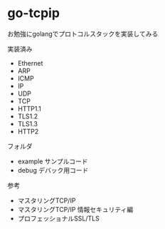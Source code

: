# go-tcpip

お勉強にgolangでプロトコルスタックを実装してみる

実装済み
- Ethernet
- ARP
- ICMP
- IP
- UDP
- TCP
- HTTP1.1
- TLS1.2
- TLS1.3
- HTTP2

フォルダ

- example サンプルコード
- debug   デバック用コード

参考
- マスタリングTCP/IP
- マスタリングTCP/IP 情報セキュリティ編
- プロフェッショナルSSL/TLS
